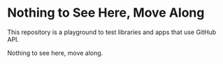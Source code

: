 # Nothing to See Here, Move Along

This repository is a playground to test libraries and apps that use GitHub API.

Nothing to see here, move along.
